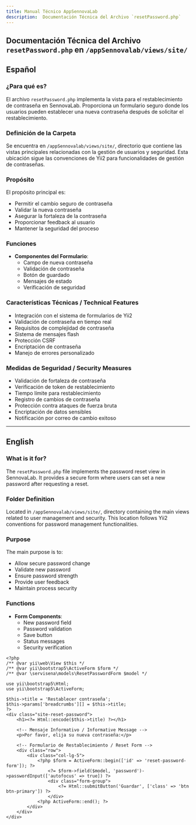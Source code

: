 ```yaml
---
title: Manual Técnico AppSennovaLab
description:  Documentación Técnica del Archivo `resetPassword.php`
---
```


## Documentación Técnica del Archivo `resetPassword.php` en `/appSennovalab/views/site/`

## Español

### ¿Para qué es?
El archivo `resetPassword.php` implementa la vista para el restablecimiento de contraseña en SennovaLab. Proporciona un formulario seguro donde los usuarios pueden establecer una nueva contraseña después de solicitar el restablecimiento.

### Definición de la Carpeta
Se encuentra en `/appSennovalab/views/site/`, directorio que contiene las vistas principales relacionadas con la gestión de usuarios y seguridad. Esta ubicación sigue las convenciones de Yii2 para funcionalidades de gestión de contraseñas.

### Propósito
El propósito principal es:
- Permitir el cambio seguro de contraseña
- Validar la nueva contraseña
- Asegurar la fortaleza de la contraseña
- Proporcionar feedback al usuario
- Mantener la seguridad del proceso

### Funciones
- **Componentes del Formulario**:
  - Campo de nueva contraseña
  - Validación de contraseña
  - Botón de guardado
  - Mensajes de estado
  - Verificación de seguridad

### Características Técnicas / Technical Features
- Integración con el sistema de formularios de Yii2
- Validación de contraseña en tiempo real
- Requisitos de complejidad de contraseña
- Sistema de mensajes flash
- Protección CSRF
- Encriptación de contraseña
- Manejo de errores personalizado

### Medidas de Seguridad / Security Measures
- Validación de fortaleza de contraseña
- Verificación de token de restablecimiento
- Tiempo límite para restablecimiento
- Registro de cambios de contraseña
- Protección contra ataques de fuerza bruta
- Encriptación de datos sensibles
- Notificación por correo de cambio exitoso

---

## English

### What is it for?
The `resetPassword.php` file implements the password reset view in SennovaLab. It provides a secure form where users can set a new password after requesting a reset.

### Folder Definition
Located in `/appSennovalab/views/site/`, directory containing the main views related to user management and security. This location follows Yii2 conventions for password management functionalities.

### Purpose
The main purpose is to:
- Allow secure password change
- Validate new password
- Ensure password strength
- Provide user feedback
- Maintain process security

### Functions
- **Form Components**:
  - New password field
  - Password validation
  - Save button
  - Status messages
  - Security verification

```php:appSennovalab/views/site/resetPassword.php
<?php
/** @var yii\web\View $this */
/** @var yii\bootstrap5\ActiveForm $form */
/** @var \servisena\models\ResetPasswordForm $model */

use yii\bootstrap5\Html;
use yii\bootstrap5\ActiveForm;

$this->title = 'Restablecer contraseña';
$this->params['breadcrumbs'][] = $this->title;
?>
<div class="site-reset-password">
    <h1><?= Html::encode($this->title) ?></h1>

    <!-- Mensaje Informativo / Informative Message -->
    <p>Por favor, elija su nueva contraseña:</p>

    <!-- Formulario de Restablecimiento / Reset Form -->
    <div class="row">
        <div class="col-lg-5">
            <?php $form = ActiveForm::begin(['id' => 'reset-password-form']); ?>
                <?= $form->field($model, 'password')->passwordInput(['autofocus' => true]) ?>
                <div class="form-group">
                    <?= Html::submitButton('Guardar', ['class' => 'btn btn-primary']) ?>
                </div>
            <?php ActiveForm::end(); ?>
        </div>
    </div>
</div>
```







